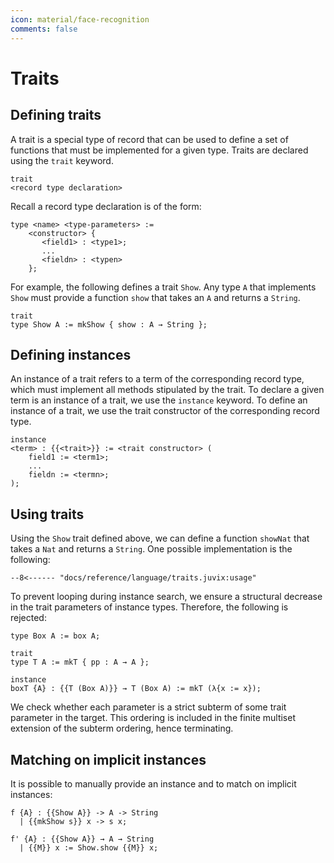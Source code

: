 ```yaml
---
icon: material/face-recognition
comments: false
---
```


# Traits

## Defining traits

A trait is a special type of record that can be used to define a set of
functions that must be implemented for a given type. Traits are declared using
the `trait` keyword.

```juvix
trait
<record type declaration>
```

Recall a record type declaration is of the form:

```juvix
type <name> <type-parameters> :=
    <constructor> {
       <field1> : <type1>;
       ...
       <fieldn> : <typen>
    };
```

For example, the following defines a trait `Show`. Any type `A` that implements
`Show` must provide a function `show` that takes an `A` and returns a `String`.

```juvix
trait
type Show A := mkShow { show : A → String };
```

## Defining instances

An instance of a trait refers to a term of the corresponding record type, which
must implement all methods stipulated by the trait. To declare a given term is
an instance of a trait, we use the `instance` keyword. To define an instance of
a trait, we use the trait constructor of the corresponding record type.

```juvix
instance
<term> : {{<trait>}} := <trait constructor> (
    field1 := <term1>;
    ...
    fieldn := <termn>;
);
```

## Using traits

Using the `Show` trait defined above, we can define a function `showNat` that
takes a `Nat` and returns a `String`. One possible implementation is the
following:

```juvix
--8<------ "docs/reference/language/traits.juvix:usage"
```

To prevent looping during instance search, we ensure a structural decrease in the trait parameters of instance types. Therefore, the following is rejected:

```juvix
type Box A := box A;

trait
type T A := mkT { pp : A → A };

instance
boxT {A} : {{T (Box A)}} → T (Box A) := mkT (λ{x := x});
```

We check whether each parameter is a strict subterm of some trait parameter in
the target. This ordering is included in the finite multiset extension of the
subterm ordering, hence terminating.

## Matching on implicit instances

It is possible to manually provide an instance and to match on implicit
instances:

```juvix
f {A} : {{Show A}} -> A -> String
  | {{mkShow s}} x -> s x;

f' {A} : {{Show A}} → A → String
  | {{M}} x := Show.show {{M}} x;
```
